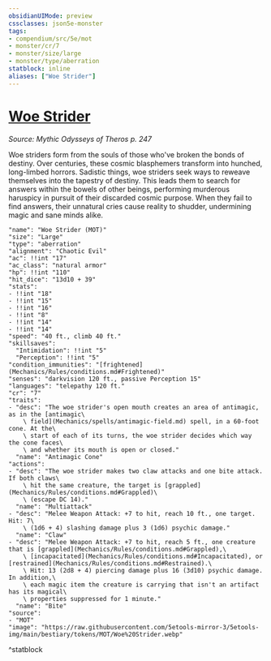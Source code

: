 ```yaml
---
obsidianUIMode: preview
cssclasses: json5e-monster
tags:
- compendium/src/5e/mot
- monster/cr/7
- monster/size/large
- monster/type/aberration
statblock: inline
aliases: ["Woe Strider"]
---
```

# [Woe Strider](Mechanics\bestiary\aberration/woe-strider-mot.md)
*Source: Mythic Odysseys of Theros p. 247*  

Woe striders form from the souls of those who've broken the bonds of destiny. Over centuries, these cosmic blasphemers transform into hunched, long-limbed horrors. Sadistic things, woe striders seek ways to reweave themselves into the tapestry of destiny. This leads them to search for answers within the bowels of other beings, performing murderous haruspicy in pursuit of their discarded cosmic purpose. When they fail to find answers, their unnatural cries cause reality to shudder, undermining magic and sane minds alike.

```statblock
"name": "Woe Strider (MOT)"
"size": "Large"
"type": "aberration"
"alignment": "Chaotic Evil"
"ac": !!int "17"
"ac_class": "natural armor"
"hp": !!int "110"
"hit_dice": "13d10 + 39"
"stats":
- !!int "18"
- !!int "15"
- !!int "16"
- !!int "8"
- !!int "14"
- !!int "14"
"speed": "40 ft., climb 40 ft."
"skillsaves":
  "Intimidation": !!int "5"
  "Perception": !!int "5"
"condition_immunities": "[frightened](Mechanics/Rules/conditions.md#Frightened)"
"senses": "darkvision 120 ft., passive Perception 15"
"languages": "telepathy 120 ft."
"cr": "7"
"traits":
- "desc": "The woe strider's open mouth creates an area of antimagic, as in the [antimagic\
    \ field](Mechanics/spells/antimagic-field.md) spell, in a 60-foot cone. At the\
    \ start of each of its turns, the woe strider decides which way the cone faces\
    \ and whether its mouth is open or closed."
  "name": "Antimagic Cone"
"actions":
- "desc": "The woe strider makes two claw attacks and one bite attack. If both claws\
    \ hit the same creature, the target is [grappled](Mechanics/Rules/conditions.md#Grappled)\
    \ (escape DC 14)."
  "name": "Multiattack"
- "desc": "Melee Weapon Attack: +7 to hit, reach 10 ft., one target. Hit: 7\
    \ (1d6 + 4) slashing damage plus 3 (1d6) psychic damage."
  "name": "Claw"
- "desc": "Melee Weapon Attack: +7 to hit, reach 5 ft., one creature that is [grappled](Mechanics/Rules/conditions.md#Grappled),\
    \ [incapacitated](Mechanics/Rules/conditions.md#Incapacitated), or [restrained](Mechanics/Rules/conditions.md#Restrained).\
    \ Hit: 13 (2d8 + 4) piercing damage plus 16 (3d10) psychic damage. In addition,\
    \ each magic item the creature is carrying that isn't an artifact has its magical\
    \ properties suppressed for 1 minute."
  "name": "Bite"
"source":
- "MOT"
"image": "https://raw.githubusercontent.com/5etools-mirror-3/5etools-img/main/bestiary/tokens/MOT/Woe%20Strider.webp"
```
^statblock